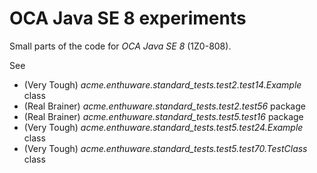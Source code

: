 # OCA Java SE 8 experiments

Small parts of the code for *OCA Java SE 8* (1Z0-808).

See
* (Very Tough) *acme.enthuware.standard_tests.test2.test14.Example* class
* (Real Brainer) *acme.enthuware.standard_tests.test2.test56* package
* (Real Brainer) *acme.enthuware.standard_tests.test5.test16* package
* (Very Tough) *acme.enthuware.standard_tests.test5.test24.Example* class
* (Very Tough) *acme.enthuware.standard_tests.test5.test70.TestClass* class